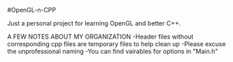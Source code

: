 #OpenGL-n-CPP

Just a personal project for learning OpenGL and better C++. 

A FEW NOTES ABOUT MY ORGANIZATION
-Header files without corresponding cpp files are temporary files to help clean up 
-Please excuse the unprofessional naming
-You can find vairables for options in "Main.h"
